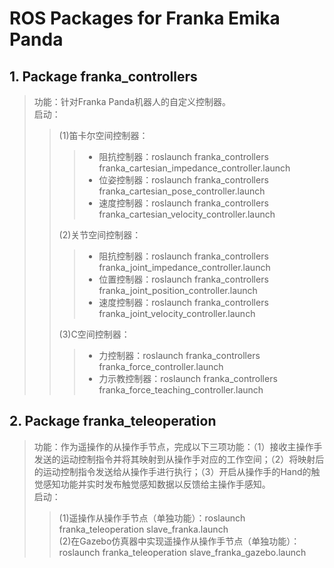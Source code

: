 # ROS Packages for Franka Emika Panda

## 1. Package franka_controllers

> 功能：针对Franka Panda机器人的自定义控制器。<br>
> 启动：
>> (1)笛卡尔空间控制器：
>>>- 阻抗控制器：roslaunch franka_controllers franka_cartesian_impedance_controller.launch
>>>- 位姿控制器：roslaunch franka_controllers franka_cartesian_pose_controller.launch
>>>- 速度控制器：roslaunch franka_controllers franka_cartesian_velocity_controller.launch
>>
>> (2)关节空间控制器：
>>>- 阻抗控制器：roslaunch franka_controllers franka_joint_impedance_controller.launch
>>>- 位置控制器：roslaunch franka_controllers franka_joint_position_controller.launch
>>>- 速度控制器：roslaunch franka_controllers franka_joint_velocity_controller.launch
>>
>> (3)C空间控制器：
>>>- 力控制器：roslaunch franka_controllers franka_force_controller.launch
>>>- 力示教控制器：roslaunch franka_controllers franka_force_teaching_controller.launch

## 2. Package franka_teleoperation

> 功能：作为遥操作的从操作手节点，完成以下三项功能：（1）接收主操作手发送的运动控制指令并将其映射到从操作手对应的工作空间；（2）将映射后的运动控制指令发送给从操作手进行执行；（3）开启从操作手的Hand的触觉感知功能并实时发布触觉感知数据以反馈给主操作手感知。<br>
> 启动：
>> (1)遥操作从操作手节点（单独功能）：roslaunch franka_teleoperation slave_franka.launch <br>
>> (2)在Gazebo仿真器中实现遥操作从操作手节点（单独功能）：roslaunch franka_teleoperation slave_franka_gazebo.launch
